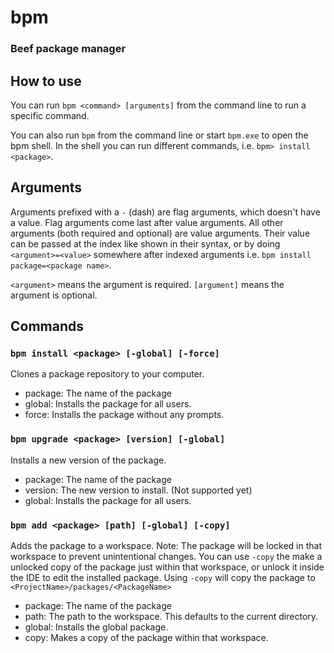 # bpm
### Beef package manager

## How to use

You can run `bpm <command> [arguments]` from the command line to run a specific command.

You can also run `bpm` from the command line or start `bpm.exe` to open the bpm shell.
In the shell you can run different commands, i.e. `bpm> install <package>`.

## Arguments

Arguments prefixed with a `-` (dash) are flag arguments, which doesn't have a value. Flag arguments come last after value arguments.
All other arguments (both required and optional) are value arguments. Their value can be passed at the index like shown in their syntax, or by doing `<argument>=<value>` somewhere after indexed arguments i.e. `bpm install package=<package name>`.

`<argument>` means the argument is required.
`[argument]` means the argument is optional.

## Commands

### `bpm install <package> [-global] [-force]`

Clones a package repository to your computer.

- package: The name of the package
- global: Installs the package for all users.
- force: Installs the package without any prompts.

### `bpm upgrade <package> [version] [-global]`

Installs a new version of the package.

- package: The name of the package
- version: The new version to install. (Not supported yet)
- global: Installs the package for all users.

### `bpm add <package> [path] [-global] [-copy]`

Adds the package to a workspace. 
Note: The package will be locked in that workspace to prevent unintentional changes. You can use `-copy` the make a unlocked copy of the package just within that workspace, or unlock it inside the IDE to edit the installed package.
Using `-copy` will copy the package to `<ProjectName>/packages/<PackageName>`

- package: The name of the package
- path: The path to the workspace. This defaults to the current directory.
- global: Installs the global package.
- copy: Makes a copy of the package within that workspace.
